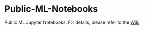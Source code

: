 # Public-ML-Notebooks
 Public ML Jupyter Notebooks. For details, please refer to the [Wiki](https://github.com/WelfLowe/Public-ML-Notebooks/wiki).
